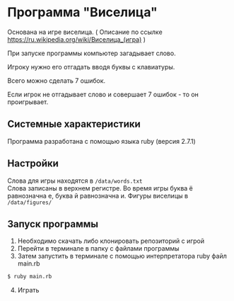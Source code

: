 # Программа "Виселица"
Основана на игре виселица. ( Описание по ссылке https://ru.wikipedia.org/wiki/Виселица_(игра) )

При запуске программы компьютер загадывает слово.

Игроку нужно его отгадать вводя буквы с клавиатуры.

Всего можно сделать 7 ошибок.

Если игрок не отгадывает слово и совершает 7 ошибок - то он проигрывает.


## Системные характеристики
Программа разработана с помощью языка ruby (версия 2.7.1)

## Настройки
Слова для игры находятся в ```/data/words.txt```  
Слова записаны в верхнем регистре.
Во время игры буква ё равнозначна е, буква й равнозначна и.
Фигуры виселицы в ```/data/figures/```   


## Запуск программы
1. Необходимо скачать либо клонировать репозиторий с игрой
2. Перейти в терминале в папку с файлами программы
3. Затем запустить в терминале с помощью интерпретатора ruby файл main.rb
```bash
$ ruby main.rb
```
4. Играть

